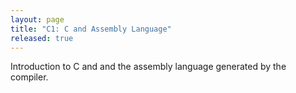 ```yaml
---
layout: page
title: "C1: C and Assembly Language"
released: true
---
```


Introduction to C and and the assembly language generated by the compiler.

